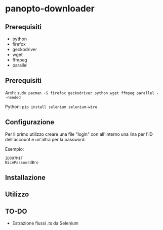 # panopto-downloader

## Prerequisiti

- python
- firefox
- geckodriver
- wget
- ffmpeg
- parallel

## Prerequisiti

Arch: `sudo pacman -S firefox geckodriver python wget ffmpeg parallel --needed`


Python: `pip install selenium selenium-wire`

## Configurazione

Per il primo utilizzo creare una file "login" con all'interno una lina per l'ID dell'account e un'altra per la password.

Esempio:

	ID007MIT
	NicePassowrdBro

## Installazione

## Utilizzo

## TO-DO
 - Estrazione flussi .ts da Selenium